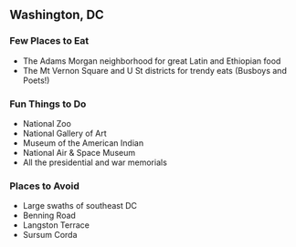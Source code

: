 ## Washington, DC

### Few Places to Eat
+ The Adams Morgan neighborhood for great Latin and Ethiopian food
+ The Mt Vernon Square and U St districts for trendy eats (Busboys and Poets!)

### Fun Things to Do
+ National Zoo
+ National Gallery of Art
+ Museum of the American Indian
+ National Air & Space Museum
+ All the presidential and war memorials

### Places to Avoid
+ Large swaths of southeast DC
+ Benning Road
+ Langston Terrace
+ Sursum Corda
